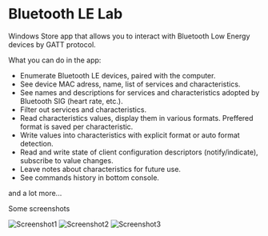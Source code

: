 # Bluetooth LE Lab

Windows Store app that allows you to interact with Bluetooth Low Energy devices by GATT protocol.

What you can do in the app:

 * Enumerate Bluetooth LE devices, paired with the computer.
 * See device MAC adress, name, list of services and characteristics.
 * See names and descriptions for services and characteristics adopted by Bluetooth SIG (heart rate, etc.).
 * Filter out services and characteristics.
 * Read characteristics values, display them in various formats. Preffered format is saved per characteristic.
 * Write values into characteristics with explicit format or auto format detection.
 * Read and write state of client configuration descriptors (notify/indicate), subscribe to value changes.
 * Leave notes about characteristics for future use.
 * See commands history in bottom console.
 
 and a lot more...
 
Some screenshots

![Screenshot1](https://i.imgur.com/fjsJWTO.png)
![Screenshot2](https://i.imgur.com/7bWkV8y.png)
![Screenshot3](https://i.imgur.com/iHr56Me.png)
